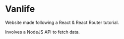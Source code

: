 # Vanlife

Website made following a React & React Router tutorial.

Involves a NodeJS API to fetch data.
